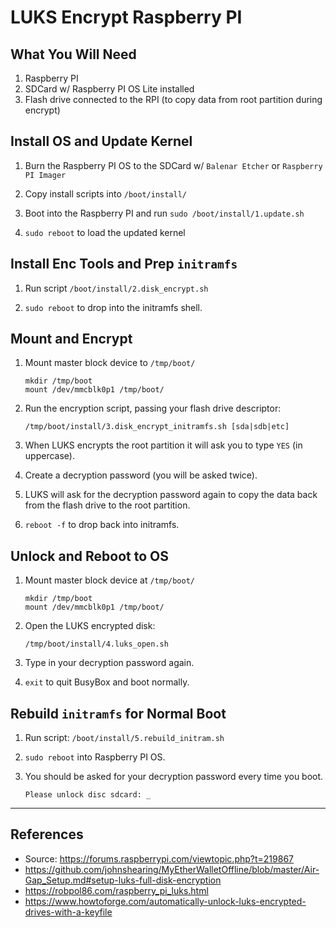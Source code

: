 # LUKS Encrypt Raspberry PI

## What You Will Need

1. Raspberry PI
2. SDCard w/ Raspberry PI OS Lite installed
3. Flash drive connected to the RPI (to copy data from root partition during encrypt)


## Install OS and Update Kernel

1. Burn the Raspberry PI OS to the SDCard w/ `Balenar Etcher` or `Raspberry PI Imager`

2. Copy install scripts into `/boot/install/`

3. Boot into the Raspberry PI and run `sudo /boot/install/1.update.sh`

4. `sudo reboot`  to load the updated kernel


## Install Enc Tools and Prep `initramfs`

1. Run script `/boot/install/2.disk_encrypt.sh`

2. `sudo reboot` to drop into the initramfs shell. 


## Mount and Encrypt

1. Mount master block device to `/tmp/boot/`

    ```shell
    mkdir /tmp/boot
    mount /dev/mmcblk0p1 /tmp/boot/
    ```

2. Run the encryption script, passing your flash drive descriptor:

    ```shell
    /tmp/boot/install/3.disk_encrypt_initramfs.sh [sda|sdb|etc] 
    ```

3. When LUKS encrypts the root partition it will ask you to type `YES` (in uppercase).

4. Create a decryption password (you will be asked twice).

5. LUKS will ask for the decryption password again to copy the data back from the flash drive to the root partition.

6. `reboot -f` to drop back into initramfs.


## Unlock and Reboot to OS

1. Mount master block device at `/tmp/boot/`

    ```shell
    mkdir /tmp/boot
    mount /dev/mmcblk0p1 /tmp/boot/
    ```

2. Open the LUKS encrypted disk:

    ```shell
    /tmp/boot/install/4.luks_open.sh
    ```
  
3. Type in your decryption password again.

4. `exit` to quit BusyBox and boot normally.


## Rebuild `initramfs` for Normal Boot


1. Run script: `/boot/install/5.rebuild_initram.sh`


2. `sudo reboot` into Raspberry PI OS.

3. You should be asked for your decryption password every time you boot.

    ```shell
    Please unlock disc sdcard: _
    ```
____

## References

- Source: https://forums.raspberrypi.com/viewtopic.php?t=219867
- https://github.com/johnshearing/MyEtherWalletOffline/blob/master/Air-Gap_Setup.md#setup-luks-full-disk-encryption
- https://robpol86.com/raspberry_pi_luks.html
- https://www.howtoforge.com/automatically-unlock-luks-encrypted-drives-with-a-keyfile

